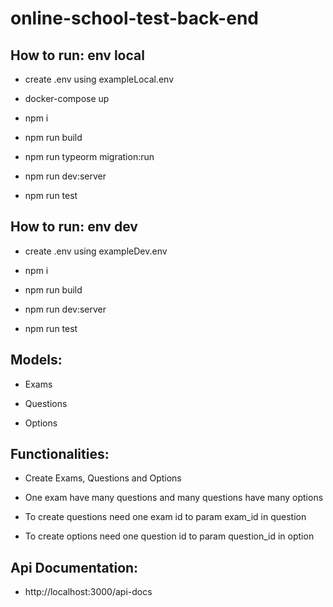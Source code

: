 # online-school-test-back-end

## How to run: env local
 - create .env using exampleLocal.env

 - docker-compose up

 - npm i 
 
 - npm run build 

 - npm run typeorm migration:run

 - npm run dev:server
 
 - npm run test
 
## How to run: env dev
 - create .env using exampleDev.env

 - npm i 
 
 - npm run build 

 - npm run dev:server
 
 - npm run test 
 
## Models:

 - Exams

 - Questions

 - Options

## Functionalities:

 - Create Exams, Questions and Options

 - One exam have many questions and many questions have many options

 - To create questions need one exam id to param exam_id in question

 - To create options need one question id to param question_id in option
 
 ## Api Documentation:
 
 - http://localhost:3000/api-docs
